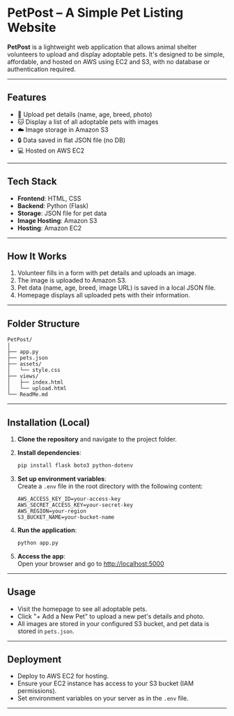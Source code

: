 # PetPost – A Simple Pet Listing Website

**PetPost** is a lightweight web application that allows animal shelter volunteers to upload and display adoptable pets. It's designed to be simple, affordable, and hosted on AWS using EC2 and S3, with no database or authentication required.

---

## Features

- 🐶 Upload pet details (name, age, breed, photo)
- 🐱 Display a list of all adoptable pets with images
- ☁️ Image storage in Amazon S3
- 🔒 Data saved in flat JSON file (no DB)
- 💻 Hosted on AWS EC2

---

## Tech Stack

- **Frontend**: HTML, CSS
- **Backend**: Python (Flask)
- **Storage**: JSON file for pet data
- **Image Hosting**: Amazon S3
- **Hosting**: Amazon EC2

---

## How It Works

1. Volunteer fills in a form with pet details and uploads an image.
2. The image is uploaded to Amazon S3.
3. Pet data (name, age, breed, image URL) is saved in a local JSON file.
4. Homepage displays all uploaded pets with their information.

---
## Folder Structure

```
PetPost/
│
├── app.py
├── pets.json
├── assets/
│   └── style.css
├── views/
│   ├── index.html
│   └── upload.html
└── ReadMe.md
```

---

## Installation (Local)

1. **Clone the repository** and navigate to the project folder.

2. **Install dependencies**:
   ```bash
   pip install flask boto3 python-dotenv
   ```

3. **Set up environment variables**:  
   Create a `.env` file in the root directory with the following content:
   ```
   AWS_ACCESS_KEY_ID=your-access-key
   AWS_SECRET_ACCESS_KEY=your-secret-key
   AWS_REGION=your-region
   S3_BUCKET_NAME=your-bucket-name
   ```

4. **Run the application**:
   ```bash
   python app.py
   ```

5. **Access the app**:  
   Open your browser and go to [http://localhost:5000](http://localhost:5000)

---

## Usage

- Visit the homepage to see all adoptable pets.
- Click "+ Add a New Pet" to upload a new pet's details and photo.
- All images are stored in your configured S3 bucket, and pet data is stored in `pets.json`.

---

## Deployment

- Deploy to AWS EC2 for hosting.
- Ensure your EC2 instance has access to your S3 bucket (IAM permissions).
- Set environment variables on your server as in the `.env` file.

---